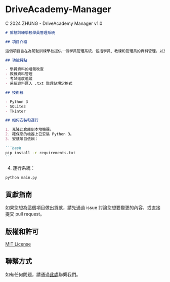 # DriveAcademy-Manager

C 2024 ZHUNG - DriveAcademy Manager v1.0

````markdown
# 駕駛訓練學校學員管理系統

## 項目介紹

這個項目旨在為駕駛訓練學校提供一個學員管理系統，包括學員、教練和管理員的資料管理，以及相關的教學和考試進度追蹤，並且可輸出 .txt 下載至電腦可供駕訓班上傳 .txt 至監理站。

## 功能特點

- 學員資料的增刪改查
- 教練資料管理
- 考試進度追蹤
- 系統資料匯入 .txt 監理站規定格式

## 技術棧

- Python 3
- SQLite3
- Tkinter

## 如何安裝和運行

1. 克隆此倉庫到本地機器。
2. 確保您的機器上已安裝 Python 3。
3. 安裝項目依賴：

```bash
pip install -r requirements.txt
```
````

4. 運行系統：

```bash
python main.py
```

## 貢獻指南

如果您想為這個項目做出貢獻，請先通過 issue 討論您想要變更的內容，或直接提交 pull request。

## 版權和許可

[MIT License](LICENSE)

## 聯繫方式

如有任何問題，請通過[此處](mailto:Adler.Lei@Gmail.com)聯繫我們。
